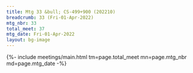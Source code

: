 ```yaml
---
title: Mtg 33 &bull; CS-499+900 (202210)
breadcrumb: 33 (Fri-01-Apr-2022)
mtg_nbr: 33
total_meet: 37
mtg_date: Fri-01-Apr-2022
layout: bg-image
---
```


{%- include meetings/main.html
    tm=page.total_meet
    mn=page.mtg_nbr
    md=page.mtg_date
-%}
